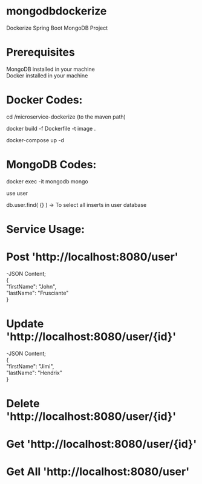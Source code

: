 # mongodbdockerize
Dockerize Spring Boot MongoDB Project

# Prerequisites
MongoDB installed in your machine </br>
Docker installed in your machine
</br>

# Docker Codes:

cd /microservice-dockerize (to the maven path) </br>

docker build -f Dockerfile -t image . </br>

docker-compose up -d </br>

# MongoDB Codes:

docker exec -it mongodb mongo </br>

use user </br>

db.user.find( {} ) -> To select all inserts in user database </br>
   
 # Service Usage:
 
 # Post 'http://localhost:8080/user'
 -JSON Content; </br>
{ </br>
    "firstName": "John", </br>
    "lastName": "Frusciante" </br>
} </br>

# Update 'http://localhost:8080/user/{id}'
 -JSON Content; </br>
{ </br>
    "firstName": "Jimi", </br>
    "lastName": "Hendrix" </br>
} </br>

# Delete 'http://localhost:8080/user/{id}'
# Get 'http://localhost:8080/user/{id}'
# Get All 'http://localhost:8080/user'

 

   
 
                                       

   
